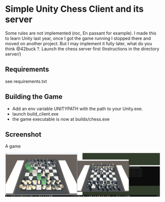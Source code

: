 # Simple Unity Chess Client and its server

Some rules are not implemented (roc, En passant for example). I made this to learn Unity last year, once I got the game running I stopped there and moved on another project. But I may implement it fully later, what do you think @42buck ?.
Launch the chess server first (Instructions in the directory server/)

## Requirements

see requirements.txt

## Building the Game

- Add an env variable UNITYPATH with the path to your Unity.exe.
- launch build_client.exe
- the game executable is now at builds/chess.exe


## Screenshot

A game

![](screenshots/two_clients_and_the_server_console.png)
